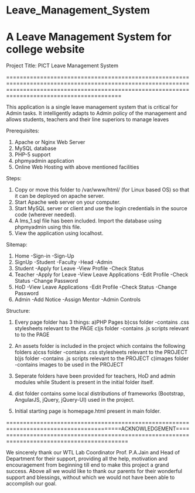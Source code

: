 # Leave_Management_System
A Leave Management System for college website
====================================================================================================================================================================================================

Project Title: PICT Leave Management System

====================================================================================================================================================================================================

This application is a single leave management system that is critical for Admin tasks.
It  intelligently  adapts  to  Admin  policy  of  the  management  and  allows  students, teachers
and their line superiors to manage leaves

Prerequisites:
1.  Apache or Nginx Web Server
2.  MySQL database
3.  PHP-5 support
4.  phpmyadmin application
5.  Online Web Hosting with above mentioned facilities

Steps:
1.  Copy or move this folder to /var/www/html/ (for Linux based OS) so that it can be deployed on apache server.
2.  Start Apache web server on your computer.
3.  Start MySQL server or client and use the login credentials in the source code (wherever needed).
4.  A lms_1.sql file has been included. Import the database using phpmyadmin using this file.
5.  View the application using localhost.


Sitemap:
1.  Home
	-Sign-in
	-Sign-Up
2.  SignUp
	-Student
	-Faculty
	-Head
	-Admin
3.  Student
	-Apply for Leave
	-View Profile
	-Check Status
4.  Teacher
	-Apply for Leave
	-View Leave Applications
	-Edit Profile
	-Check Status
	-Change Password
5.  HoD
	-View Leave Applications
	-Edit Profile
	-Check Status
	-Change Password
6.  Admin
	-Add Notice
	-Assign Mentor
	-Admin Controls
	
	
Structure:
1.  Every page folder has 3 things:
	a)PHP Pages	
	b)css folder
		-contains .css stylesheets relevant to the PAGE
	c)js folder
		-contains .js scripts relevant to to the PAGE

2.  An assets folder is included in the project which contains the following folders
	a)css folder
		-contains .css stylesheets relevant to the PROJECT
	b)js folder
		-contains .js scripts relevant to the PROJECT
	c)images folder
		-contains images to be used in the PROJECT

3. Seperate folders have been provided for teachers, HoD and admin modules while Student is present in the initial folder itself.

4. dist folder contains some local distributions of frameworks (Bootstrap, AngularJS, jQuery, jQuery-UI) used in the project.

5. Initial starting page is homepage.html present in main folder.

========================================================================================ACKNOWLEDGEMENT==============================================================================================

We sincerely thank our WTL Lab Coordinator Prof. P.A.Jain and Head of Department for their support, providing all the help, motivation and encouragement from beginning till end to 
make this project a grand success. Above all we would like to thank our parents for their wonderful support and blessings, without which we would not have been able to accomplish our goal.

